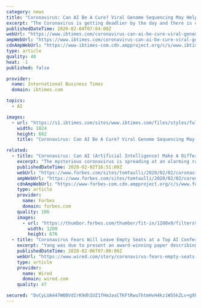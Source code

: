 ```yaml
---
category: news
title: "Coronavirus: Can AI Be A Cure? Viral Genome Sequencing May Help Eliminate Deadly Disease"
excerpt: "The Coronavirus is getting deadlier by the day and there is currently no cure in sight. At the time of writing, around 15,000 cases have been registered throughout the world. It has been declared a global health emergency and many countries have evacuated their citizens from Wuhan."
publishedDateTime: 2020-02-04T07:04:00Z
webUrl: "https://www.ibtimes.com/coronavirus-can-ai-be-cure-viral-genome-sequencing-may-help-eliminate-deadly-disease-2914674"
ampWebUrl: "https://www.ibtimes.com/coronavirus-can-ai-be-cure-viral-genome-sequencing-may-help-eliminate-deadly-disease-2914674?amp=1"
cdnAmpWebUrl: "https://www-ibtimes-com.cdn.ampproject.org/c/s/www.ibtimes.com/coronavirus-can-ai-be-cure-viral-genome-sequencing-may-help-eliminate-deadly-disease-2914674?amp=1"
type: article
quality: 48
heat: -1
published: false

provider:
  name: International Business Times
  domain: ibtimes.com

topics:
  - AI

images:
  - url: "https://s1.ibtimes.com/sites/www.ibtimes.com/files/styles/full/public/2019/11/15/alibaba-is-one-of-the-worlds-most-valuable.jpg"
    width: 1024
    height: 682
    title: "Coronavirus: Can AI Be A Cure? Viral Genome Sequencing May Help Eliminate Deadly Disease"

related:
  - title: "Coronavirus: Can AI (Artificial Intelligence) Make A Difference?"
    excerpt: "The mysterious coronavirus is spreading at an alarming rate. There have been at least 305 deaths as more than 14,300 persons have been infected. On Thursday, the World Health Organization (WHO) declared the coronavirus a global emergency."
    publishedDateTime: 2020-02-02T16:51:00Z
    webUrl: "https://www.forbes.com/sites/tomtaulli/2020/02/02/coronavirus-can-ai-artificial-intelligence-make-a-difference/"
    ampWebUrl: "https://www.forbes.com/sites/tomtaulli/2020/02/02/coronavirus-can-ai-artificial-intelligence-make-a-difference/amp/"
    cdnAmpWebUrl: "https://www-forbes-com.cdn.ampproject.org/c/s/www.forbes.com/sites/tomtaulli/2020/02/02/coronavirus-can-ai-artificial-intelligence-make-a-difference/amp/"
    type: article
    provider:
      name: Forbes
      domain: forbes.com
    quality: 106
    images:
      - url: "https://thumbor.forbes.com/thumbor/fit-in/1200x0/filters%3Aformat%28jpg%29/https%3A%2F%2Fspecials-images.forbesimg.com%2Fimageserve%2F7cd7b4967d614c3d89ed4a04f86f4bd4%2F0x0.jpg%3FcropX1%3D0%26cropX2%3D3000%26cropY1%3D0%26cropY2%3D1688"
        width: 1200
        height: 676
  - title: "Coronavirus Fears Will Leave Empty Seats at a Top AI Conference"
    excerpt: "Yang was due to present an award-winning paper describing a way for an AI algorithm to perform image recognition by drawing from different datasets without ever revealing their contents. He decided to cancel his trip due to the global health emergency triggered by the coronavirus in China. Yang estimates that around 800 attendees from mainland ..."
    publishedDateTime: 2020-02-06T07:00:00Z
    webUrl: "https://www.wired.com/story/coronavirus-fears-empty-seats-ai-conference/"
    type: article
    provider:
      name: Wired
      domain: wired.com
    quality: 47

secured: "DvCyLUA447W0BVdIrK9dhIUZ1fHmJasCTKFtRwu7htmHvH4kziW55kZLv+g9kgWGrliA4qj3PivXGtzlYXZDLkPyVTVMf66ln5NdbuZ+rl7H+saNMkduzjWEcE5L85WD136mZhFsCaahG/PDUX1KYcnybAJ0Sh67DMbRCNdCHHXhEvDbinMu3VuID00FHNsZPdOCVCb+Rs52GVKbFPCyMbfIcx/8kYt0gWlZw8vyr3UZL4FUjPOVMjFKy+wBPFoE97SOtevwgUJaYDFfMv4aQRnEan134D0FmAcxUMI5Bu1nLW0siuPzuOrkNblGzuMKEveKeVP3Jfg1qtgIJfusgiEohceAr/LWhUlC//J/lQwaMUuwobGiQOAVDgrGFmQyWuhm59t7MsQIYJbnKJ8AbSARGt/fqaHHrgOVXoKgKvQHUxnPzQa+VrJskk1+/IDfb4ZIO74qy2jNF6BSJA8fjJgcEymLWfW8DqKEJilJ0qE=;uIiGx6q/lMAyEgq/4YU1TA=="
---
```



